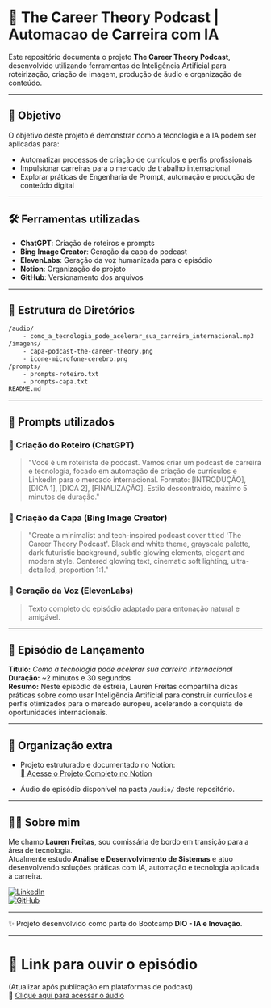 # 🎹 The Career Theory Podcast | Automacao de Carreira com IA

Este repositório documenta o projeto **The Career Theory Podcast**, desenvolvido utilizando ferramentas de Inteligência Artificial para roteirização, criação de imagem, produção de áudio e organização de conteúdo.

---

## 🌟 Objetivo

O objetivo deste projeto é demonstrar como a tecnologia e a IA podem ser aplicadas para:
- Automatizar processos de criação de currículos e perfis profissionais
- Impulsionar carreiras para o mercado de trabalho internacional
- Explorar práticas de Engenharia de Prompt, automação e produção de conteúdo digital

---

## 🛠️ Ferramentas utilizadas

- **ChatGPT**: Criação de roteiros e prompts
- **Bing Image Creator**: Geração da capa do podcast
- **ElevenLabs**: Geração da voz humanizada para o episódio
- **Notion**: Organização do projeto
- **GitHub**: Versionamento dos arquivos

---

## 📜 Estrutura de Diretórios

```bash
/audio/
    - como_a_tecnologia_pode_acelerar_sua_carreira_internacional.mp3
/imagens/
    - capa-podcast-the-career-theory.png
    - icone-microfone-cerebro.png
/prompts/
    - prompts-roteiro.txt
    - prompts-capa.txt
README.md
```

---

## 🧠 Prompts utilizados

### 📝 Criação do Roteiro (ChatGPT)

> "Você é um roteirista de podcast. Vamos criar um podcast de carreira e tecnologia, focado em automação de criação de currículos e LinkedIn para o mercado internacional. Formato: [INTRODUÇÃO], [DICA 1], [DICA 2], [FINALIZAÇÃO]. Estilo descontraído, máximo 5 minutos de duração."

### 🎨 Criação da Capa (Bing Image Creator)

> "Create a minimalist and tech-inspired podcast cover titled 'The Career Theory Podcast'. Black and white theme, grayscale palette, dark futuristic background, subtle glowing elements, elegant and modern style. Centered glowing text, cinematic soft lighting, ultra-detailed, proportion 1:1."

### 🎹 Geração da Voz (ElevenLabs)

> Texto completo do episódio adaptado para entonação natural e amigável.

---

## 🎵 Episódio de Lançamento

**Título:** *Como a tecnologia pode acelerar sua carreira internacional*  
**Duração:** ~2 minutos e 30 segundos  
**Resumo:** Neste episódio de estreia, Lauren Freitas compartilha dicas práticas sobre como usar Inteligência Artificial para construir currículos e perfis otimizados para o mercado europeu, acelerando a conquista de oportunidades internacionais.

---

## 🧹 Organização extra

- Projeto estruturado e documentado no Notion:  
  [🔗 Acesse o Projeto Completo no Notion](https://www.notion.so/laurenfreitas/Podcast-1e33b64e04a780749b3be785d271fa6c)

- Áudio do episódio disponível na pasta `/audio/` deste repositório.

---

## 👩‍💻 Sobre mim

Me chamo **Lauren Freitas**, sou comissária de bordo em transição para a área de tecnologia.  
Atualmente estudo **Análise e Desenvolvimento de Sistemas** e atuo desenvolvendo soluções práticas com IA, automação e tecnologia aplicada à carreira.

[![LinkedIn](https://img.shields.io/badge/-Lauren%20Freitas-0077B5?logo=linkedin&style=for-the-badge)](https://www.linkedin.com/in/laurend-freitas)  
[![GitHub](https://img.shields.io/badge/-@Lauren--Freitas-181717?logo=github&style=for-the-badge)](https://github.com/Lauren-Freitas)

---

✨ Projeto desenvolvido como parte do Bootcamp **DIO - IA e Inovação**.

---

# 🚀 Link para ouvir o episódio

(Atualizar após publicação em plataformas de podcast)  
🎵 [Clique aqui para acessar o áudio](https://www.notion.so/laurenfreitas/Epis-dio-piloto-1e33b64e04a781baac3bd3df5c4d1fec?pvs=4)
